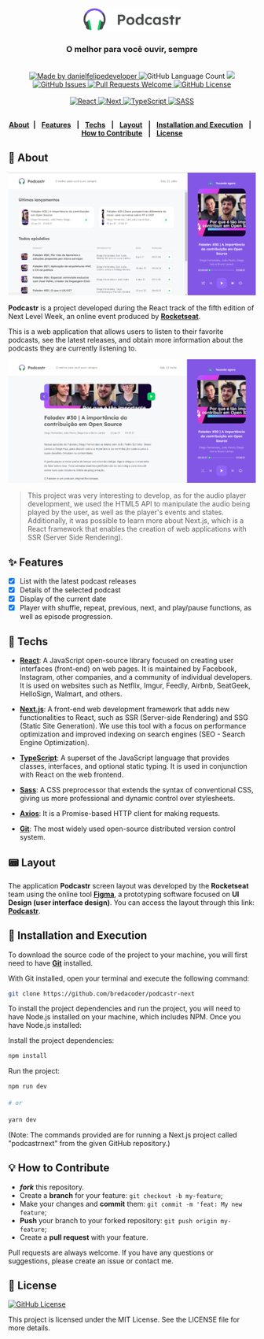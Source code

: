 <div align="center">
   <img alt="podcastr" src=".github/podcastr.svg" width="40%"/>
   <h3>O melhor para você ouvir, sempre</h3>
</div>
<br/>

<div align="center">
   <a href="https://github.com/danielfelipedeveloper">
      <img alt="Made by danielfelipedeveloper" src="https://img.shields.io/badge/made%20by-danielfelipedeveloper-yellow">
   </a>

   <img alt="GitHub Language Count" src="https://img.shields.io/github/languages/count/danielfelipedeveloper/podcastr-next">

   <a aria-label="React Version" href="https://github.com/facebook/react/blob/master/CHANGELOG.md#1702-march-22-2021">
      <img src="https://img.shields.io/badge/react-17.0.2-informational?logo=react"></img>
   </a>

   <a href="https://github.com/danielfelipedeveloper/podcastr-next/issues">
      <img alt="GitHub Issues" src="https://img.shields.io/github/issues/danielfelipedeveloper/podcastr-next">
   </a>

   <a href="https://github.com/danielfelipedeveloper/podcastr-next/pulls">
      <img alt="Pull Requests Welcome" src="https://img.shields.io/badge/PRs-welcome-brightgreen.svg?style=flat-square">
   </a>

   <a href="https://github.com/danielfelipedeveloper/podcastr-next/blob/main/LICENSE.md">
      <img alt="GitHub License" src="https://img.shields.io/github/license/danielfelipedeveloper/podcastr-next">
   </a>
   </br>
   </br>
   <a href="#-techs">
      <img alt="React" src="https://img.shields.io/badge/react%20-%2320232a.svg?&style=for-the-badge&logo=react&logoColor=%2361DAFB">
      <img alt="Next" src="https://img.shields.io/badge/next%20js%20-%23000000.svg?&style=for-the-badge&logo=next.js&logoColor=white">
      <img alt="TypeScript" src="https://img.shields.io/badge/typescript%20-%23007ACC.svg?&style=for-the-badge&logo=typescript&logoColor=white">
      <img alt="SASS" src="https://img.shields.io/badge/SASS%20-hotpink.svg?&style=for-the-badge&logo=SASS&logoColor=white"/>
   </a>
</div>

</br>

<div align="center">
   
[**About**](#-about)&nbsp;&nbsp;**|**&nbsp;&nbsp;
[**Features**](#-features) &nbsp;&nbsp;**|**&nbsp;&nbsp;
[**Techs**](#-techs) &nbsp;&nbsp;**|**&nbsp;&nbsp;
[**Layout**](#-layout) &nbsp;&nbsp;**|**&nbsp;&nbsp;
[**Installation and Execution**](#-installation-and-execution) &nbsp;&nbsp;**|**&nbsp;&nbsp;
[**How to Contribute**](#-how-to-contribute) &nbsp;&nbsp;**|**&nbsp;&nbsp;
[**License**](#-license)

</div>

## 📃 About

<img src=".github/podcastr-playing.png" alt="Podcastr" />

**Podcastr** is a project developed during the React track of the fifth edition of Next Level Week, an online event produced by [**Rocketseat**](https://github.com/Rocketseat).

This is a web application that allows users to listen to their favorite podcasts, see the latest releases, and obtain more information about the podcasts they are currently listening to.

<img src=".github/podcastr-detail.png" alt="Podcastr - Podcast details page" />

> This project was very interesting to develop, as for the audio player development, we used the HTML5 API to manipulate the audio being played by the user, as well as the player's events and states. Additionally, it was possible to learn more about Next.js, which is a React framework that enables the creation of web applications with SSR (Server Side Rendering).

## ✨ Features

- [x] List with the latest podcast releases
- [x] Details of the selected podcast
- [x] Display of the current date
- [x] Player with shuffle, repeat, previous, next, and play/pause functions, as well as episode progression.

## 🚀 Techs

- [**React**](https://reactjs.org/): A JavaScript open-source library focused on creating user interfaces (front-end) on web pages. It is maintained by Facebook, Instagram, other companies, and a community of individual developers. It is used on websites such as Netflix, Imgur, Feedly, Airbnb, SeatGeek, HelloSign, Walmart, and others.

- [**Next.js**](https://nextjs.org/): A front-end web development framework that adds new functionalities to React, such as SSR (Server-side Rendering) and SSG (Static Site Generation). We use this tool with a focus on performance optimization and improved indexing on search engines (SEO - Search Engine Optimization).

- [**TypeScript**](https://www.typescriptlang.org/): A superset of the JavaScript language that provides classes, interfaces, and optional static typing. It is used in conjunction with React on the web frontend.

- [**Sass**](https://sass-lang.com/): A CSS preprocessor that extends the syntax of conventional CSS, giving us more professional and dynamic control over stylesheets.

- [**Axios**](https://axios-http.com/): It is a Promise-based HTTP client for making requests.

- [**Git**](https://git-scm.com/downloads): The most widely used open-source distributed version control system.

## 📟 Layout

The application **Podcastr** screen layout was developed by the **Rocketseat** team using the online tool [**Figma**](https://www.figma.com), a prototyping software focused on **UI Design (user interface design)**. You can access the layout through this link: [**Podcastr**](https://www.figma.com/file/UwFEntsHpHYJlHNQAQr4gA/Podcastr/duplicate).

## 🔧 Installation and Execution

To download the source code of the project to your machine, you will first need to have [**Git**](https://git-scm.com/) installed.

With Git installed, open your terminal and execute the following command:

```bash
git clone https://github.com/bredacoder/podcastr-next
```

To install the project dependencies and run the project, you will need to have Node.js installed on your machine, which includes NPM. Once you have Node.js installed:

Install the project dependencies:

```bash
npm install
```

Run the project:

```bash
npm run dev

# or

yarn dev

```

(Note: The commands provided are for running a Next.js project called "podcastrnext" from the given GitHub repository.)

## 💡 How to Contribute

- **_fork_** this repository.
- Create a **branch** for your feature: `git checkout -b my-feature`;
- Make your changes and **commit** them: `git commit -m 'feat: My new feature`;
- **Push** your branch to your forked repository: `git push origin my-feature`;
- Create a **pull request** with your feature.

  
Pull requests are always welcome. If you have any questions or suggestions, please create an issue or contact me.

## 📝 License
   <a href="https://github.com/danielfelipedeveloper/podcastr-next/blob/main/LICENSE.md">
      <img alt="GitHub License" src="https://img.shields.io/github/license/danielfelipedeveloper/podcastr-next">
   </a>

This project is licensed under the MIT License. See the LICENSE file for more details.
